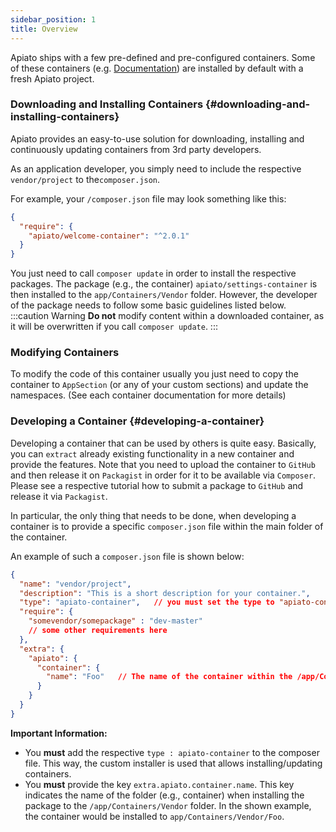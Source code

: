 ```yaml
---
sidebar_position: 1
title: Overview
---
```


Apiato ships with a few pre-defined and pre-configured containers.
Some of these containers (e.g. [Documentation](./documentation.md)) are installed by default with a fresh Apiato project.

### Downloading and Installing Containers {#downloading-and-installing-containers}

Apiato provides an easy-to-use solution for downloading, installing and continuously updating containers from 3rd party developers.

As an application developer, you simply need to include the respective `vendor/project` to the`composer.json`.

For example, your `/composer.json` file may look something like this:

```json
{
  "require": {
    "apiato/welcome-container": "^2.0.1"
  }
}
```

You just need to call `composer update` in order to install the respective packages. The package (e.g., the container)
`apiato/settings-container` is then installed to the `app/Containers/Vendor` folder. However, the developer of the package
needs to follow some basic guidelines listed below.
:::caution Warning
**Do not** modify content within a downloaded container, as it will be overwritten if you call `composer update`.
:::

### Modifying Containers

To modify the code of this container usually you just need to copy the container to `AppSection`
(or any of your custom sections) and update the namespaces. (See each container documentation for more details)

### Developing a Container {#developing-a-container}

Developing a container that can be used by others is quite easy. Basically, you can `extract` already existing functionality
in a new container and provide the features. Note that you need to upload the container to `GitHub` and then release
it on `Packagist` in order for it to be available via `Composer`. Please see a respective tutorial how to submit a package
to `GitHub` and release it via `Packagist`.

In particular, the only thing that needs to be done, when developing a container is to provide a specific `composer.json`
file within the main folder of the container.

An example of such a `composer.json` file is shown below:

```json
{
  "name": "vendor/project",
  "description": "This is a short description for your container.",
  "type": "apiato-container",   // you must set the type to "apiato-container" here.
  "require": {
    "somevendor/somepackage" : "dev-master"
    // some other requirements here
  },
  "extra": {
    "apiato": {
      "container": {
        "name": "Foo"   // The name of the container within the /app/Containers/Vendor folder
      }
    }
  }
}
```

**Important Information:**
* You **must** add the respective `type : apiato-container` to the composer file. This way, the custom installer is used
  that allows installing/updating containers.
* You **must** provide the key `extra.apiato.container.name`. This key indicates the name of the folder (e.g., container)
  when installing the package to the `/app/Containers/Vendor` folder. In the shown example, the container would be installed to
  `app/Containers/Vendor/Foo`.
